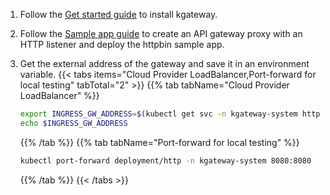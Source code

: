 1. Follow the [Get started guide](/docs/quickstart/) to install kgateway.

2. Follow the [Sample app guide](/docs/operations/sample-app/) to create an API gateway proxy with an HTTP listener and deploy the httpbin sample app.

3. Get the external address of the gateway and save it in an environment variable.
   {{< tabs items="Cloud Provider LoadBalancer,Port-forward for local testing" tabTotal="2"  >}}
   {{% tab tabName="Cloud Provider LoadBalancer" %}}
   ```sh
   export INGRESS_GW_ADDRESS=$(kubectl get svc -n kgateway-system http -o jsonpath="{.status.loadBalancer.ingress[0]['hostname','ip']}")
   echo $INGRESS_GW_ADDRESS  
   ```
   {{% /tab %}}
   {{% tab tabName="Port-forward for local testing"  %}}
   ```sh
   kubectl port-forward deployment/http -n kgateway-system 8080:8080
   ```
   {{% /tab %}}
   {{< /tabs >}}
